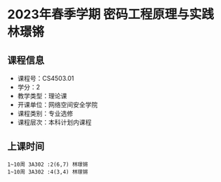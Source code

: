 # 2023年春季学期 密码工程原理与实践 林璟锵






## 课程信息

- 课程号：CS4503.01
- 学分：2
- 教学类型：理论课
- 开课单位：网络空间安全学院
- 课程类别：专业选修
- 课程层次：本科计划内课程

## 上课时间

```
1~10周 3A302 :2(6,7) 林璟锵
1~10周 3A302 :4(3,4) 林璟锵
```

